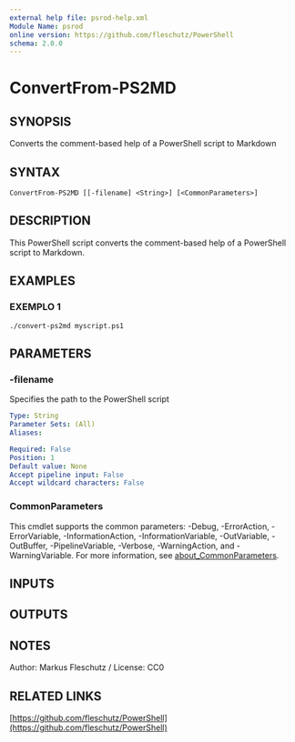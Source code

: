 ```yaml
---
external help file: psrod-help.xml
Module Name: psrod
online version: https://github.com/fleschutz/PowerShell
schema: 2.0.0
---
```


# ConvertFrom-PS2MD

## SYNOPSIS
Converts the comment-based help of a PowerShell script to Markdown

## SYNTAX

```
ConvertFrom-PS2MD [[-filename] <String>] [<CommonParameters>]
```

## DESCRIPTION
This PowerShell script converts the comment-based help of a PowerShell script to Markdown.

## EXAMPLES

### EXEMPLO 1
```
./convert-ps2md myscript.ps1
```

## PARAMETERS

### -filename
Specifies the path to the PowerShell script

```yaml
Type: String
Parameter Sets: (All)
Aliases:

Required: False
Position: 1
Default value: None
Accept pipeline input: False
Accept wildcard characters: False
```

### CommonParameters
This cmdlet supports the common parameters: -Debug, -ErrorAction, -ErrorVariable, -InformationAction, -InformationVariable, -OutVariable, -OutBuffer, -PipelineVariable, -Verbose, -WarningAction, and -WarningVariable. For more information, see [about_CommonParameters](http://go.microsoft.com/fwlink/?LinkID=113216).

## INPUTS

## OUTPUTS

## NOTES
Author: Markus Fleschutz / License: CC0

## RELATED LINKS

[https://github.com/fleschutz/PowerShell](https://github.com/fleschutz/PowerShell)

